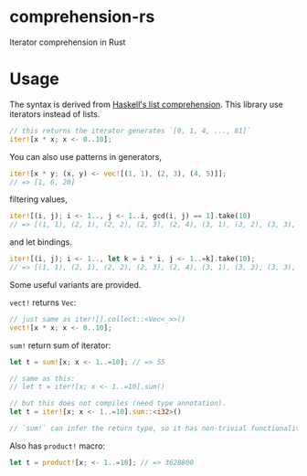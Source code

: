# comprehension-rs

Iterator comprehension in Rust

# Usage

The syntax is derived from [Haskell's list comprehension](https://wiki.haskell.org/List_comprehension). This library use iterators instead of lists.

```rust
// this returns the iterator generates `[0, 1, 4, ..., 81]`
iter![x * x; x <- 0..10];
```

You can also use patterns in generators,

```rust
iter![x * y; (x, y) <- vec![(1, 1), (2, 3), (4, 5)]];
// => [1, 6, 20]
```

filtering values,

```rust
iter![(i, j); i <- 1.., j <- 1..i, gcd(i, j) == 1].take(10)
// => [(1, 1), (2, 1), (2, 2), (2, 3), (2, 4), (3, 1), (3, 2), (3, 3), (3, 4), (3, 5)]
```

and let bindings.

```rust
iter![(i, j); i <- 1.., let k = i * i, j <- 1..=k].take(10);
// => [(1, 1), (2, 1), (2, 2), (2, 3), (2, 4), (3, 1), (3, 2), (3, 3), (3, 4), (3, 5)]
```

Some useful variants are provided.

`vect!` returns `Vec`:

```rust
// just same as iter![].collect::<Vec<_>>()
vect![x * x; x <- 0..10];
```

`sum!` return sum of iterator:

```rust
let t = sum![x; x <- 1..=10]; // => 55

// same as this:
// let t = iter![x; x <- 1..=10].sum()

// but this does not compiles (need type annotation).
let t = iter![x; x <- 1..=10].sum::<i32>()

// `sum!` can infer the return type, so it has non-trivial functionality.
```

Also has `product!` macro:

```rust
let t = product![x; <- 1..=10]; // => 3628800
```

